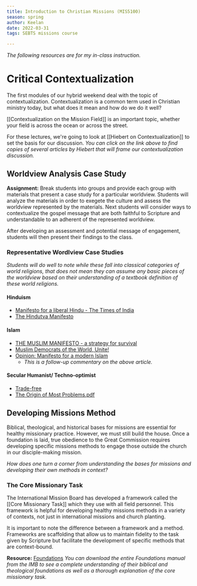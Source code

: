 ```yaml
---
title: Introduction to Christian Missions (MIS5100) 
season: spring 
author: Keelan 
date: 2022-03-31 
tags: SEBTS missions course

---
```

*The following resources are for my in-class instruction.*

# Critical Contextualization
The first modules of our hybrid weekend deal with the topic of contextualization. Contextualization is a common term used in Christian ministry today, but what does it mean and how do we do it well? 

[[Contextualization on the Mission Field]] is an important topic, whether your field is across the ocean or across the street.

For these lectures, we're going to look at [[Hiebert on Contextualization]] to set the basis for our discussion. *You can click on the link above to find copies of several articles by Hiebert that will frame our contextualization discussion.*

## Worldview Analysis Case Study
**Assignment:** Break students into groups and provide each group with materials that present a case study for a particular worldview. Students will analyze the materials in order to exegete the culture and assess the worldview represented by the materials. Next students will consider ways to contextualize the gospel message that are both faithful to Scripture and understandable to an adherent of the represented worldview. 

After developing an assessment and potential message of engagement, students will then present their findings to the class.


### Representative Wordlview Case Studies
*Students will do well to note while these fall into classical categories of world religions, that does not mean they can assume any basic pieces of the worldview based on their understanding of a textbook definition of these world religions.*

#### Hinduism
* [Manifesto for a liberal Hindu - The Times of India](https://timesofindia.indiatimes.com/blogs/bloody-mary/manifesto-for-a-liberal-hindu-its-time-for-secular-hindus-to-say-garv-se-kaho-hum-liberal-hain/)
* [The Hindutva Manifesto](https://swarajyamag.com/magazine/the-hindutva-manifesto)

#### Islam
* [THE MUSLIM MANIFESTO - a strategy for survival](https://www.icit-digital.org/articles/the-muslim-manifesto-a-strategy-for-survival)
* [Muslim Democrats of the World, Unite!](https://www.huffpost.com/entry/muslim-democrats-unite_b_6648898)
* [Opinion: Manifesto for a modern Islam](https://www.dw.com/en/opinion-manifesto-for-a-modern-islam/a-18272979)  
    * *This is a follow-up commentary on the above article.*

#### Secular Humanist/ Techno-optimist
* [Trade-free](https://www.trade-free.org/)
* [The Origin of Most Problems.pdf](https://www.tromsite.com/books/#flipbook-df_6562/1)


## Developing Missions Method
Biblical, theological, and historical bases for missions are essential for healthy missionary practice. However, we must still build the house. Once a foundation is laid, true obedience to the Great Commission requires developing specific missions methods to engage those outside the church in our disciple-making mission. 

*How does one turn a corner from understanding the bases for missions and developing their own methods in context?*

### The Core Missionary Task
The International Mission Board has developed a framework called the [[Core Missionary Task]] which they use with all field personnel. This framework is helpful for developing healthy missions methods in a variety of contexts, not just in international missions and church planting. 

It is important to note the difference between a framework and a method. Frameworks are scaffolding that allow us to maintain fidelity to the task given by Scripture but facilitate the development of specific methods that are context-bound.

**Resource:** [Foundations](https://www.imb.org/wp-content/uploads/2022/02/Downloadable-IMB-Foundations-Magazine-2022-V3.pdf)
*You can download the entire Foundations manual from the IMB to see a complete understanding of their biblical and theological foundations as well as a thorough explanation of the core missionary task.*

